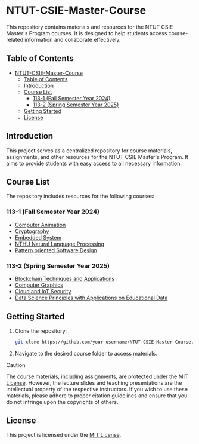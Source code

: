 # NTUT-CSIE-Master-Course

This repository contains materials and resources for the NTUT CSIE Master's Program courses. It is designed to help students access course-related information and collaborate effectively.

## Table of Contents
- [NTUT-CSIE-Master-Course](#ntut-csie-master-course)
  - [Table of Contents](#table-of-contents)
  - [Introduction](#introduction)
  - [Course List](#course-list)
    - [113-1 (Fall Semester Year 2024)](#113-1-fall-semester-year-2024)
    - [113-2 (Spring Semester Year 2025)](#113-2-spring-semester-year-2025)
  - [Getting Started](#getting-started)
  - [License](#license)

## Introduction
This project serves as a centralized repository for course materials, assignments, and other resources for the NTUT CSIE Master's Program. It aims to provide students with easy access to all necessary information.

## Course List
The repository includes resources for the following courses:
### 113-1 (Fall Semester Year 2024)
  - [Computer Animation](./113-1/Computer-Animation)
  - [Cryptography](./113-1/Cryptography)
  - [Embedded System](./113-1/Embedded-System)
  - [NTHU Natural Language Processing](./113-1/NTHU-Natural-Language-Processing)
  - [Pattern oriented Software Design](./113-1/Pattern-oriented-Software-Design)
### 113-2 (Spring Semester Year 2025)
  - [Blockchain Techniques and Applications](./113-2/Blockchain-Techniques-and-Applications)
  - [Computer Graphics](./113-2/Computer-Graphics)
  - [Cloud and IoT Security](./113-2/Cloud-and-IoT-Security)
  - [Data Science Principles with Applications on Educational Data](./113-2/Data-Science-Principles-with-Applications-on-Educational-Data)

## Getting Started
1. Clone the repository:
    ```bash
    git clone https://github.com/your-username/NTUT-CSIE-Master-Course.git
    ```
2. Navigate to the desired course folder to access materials.

> [!CAUTION]  
> The course materials, including assignments, are protected under the [MIT License](./LICENSE). However, the lecture slides and teaching presentations are the intellectual property of the respective instructors. If you wish to use these materials, please adhere to proper citation guidelines and ensure that you do not infringe upon the copyrights of others.

## License
This project is licensed under the [MIT License](./LICENSE).
